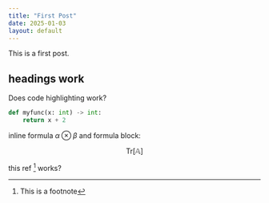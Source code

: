 ```yaml
---
title: "First Post"
date: 2025-01-03
layout: default
---
```


This is a first post.

## headings work

Does code highlighting work?

```python
def myfunc(x: int) -> int:
    return x + 2
```

inline formula $\alpha \otimes \beta$ and formula block:

$$
\mathrm{Tr}\left[\mathbb{A}\right]
$$

this ref [^1] works?

[^1]: This is a footnote
